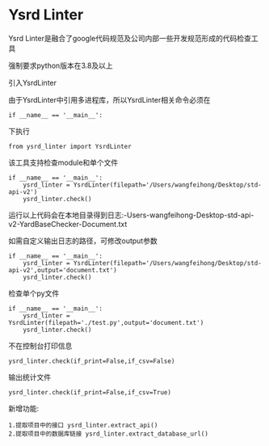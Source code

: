 # Ysrd Linter

Ysrd Linter是融合了google代码规范及公司内部一些开发规范形成的代码检查工具

强制要求python版本在3.8及以上

引入YsrdLinter

由于YsrdLinter中引用多进程库，所以YsrdLinter相关命令必须在 

    if __name__ == '__main__':

下执行

	from ysrd_linter import YsrdLinter

该工具支持检查module和单个文件

    if __name__ == '__main__':
        ysrd_linter = YsrdLinter(filepath='/Users/wangfeihong/Desktop/std-api-v2')
        ysrd_linter.check()

运行以上代码会在本地目录得到日志:-Users-wangfeihong-Desktop-std-api-v2-YardBaseChecker-Document.txt

如需自定义输出日志的路径，可修改output参数

    if __name__ == '__main__':
        ysrd_linter = YsrdLinter(filepath='/Users/wangfeihong/Desktop/std-api-v2',output='document.txt')
        ysrd_linter.check()

检查单个py文件

    if __name__ == '__main__':
        ysrd_linter = YsrdLinter(filepath='./test.py',output='document.txt')
        ysrd_linter.check()


不在控制台打印信息

    ysrd_linter.check(if_print=False,if_csv=False)
    

输出统计文件
    
    ysrd_linter.check(if_print=False,if_csv=True)


新增功能:

    1.提取项目中的接口 ysrd_linter.extract_api()
    2.提取项目中的数据库链接 ysrd_linter.extract_database_url()
   